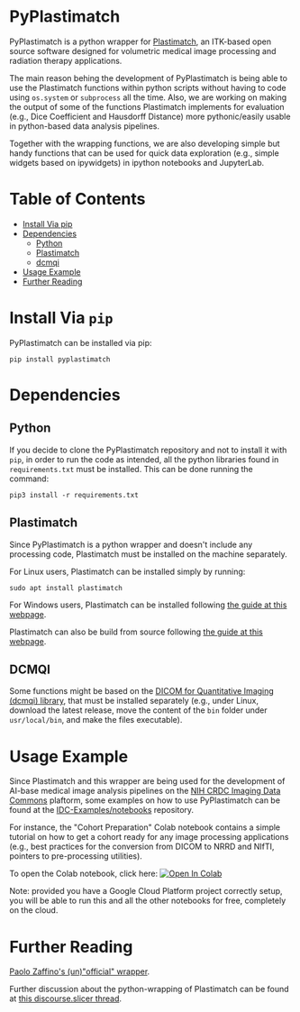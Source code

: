 # PyPlastimatch

PyPlastimatch is a python wrapper for [Plastimatch](http://plastimatch.org/), an ITK-based open source software designed for volumetric medical image processing and radiation therapy applications.

The main reason behing the development of PyPlastimatch is being able to use the Plastimatch functions within python scripts without having to code using `os.system` or `subprocess` all the time. Also, we are working on making the output of some of the functions Plastimatch implements for evaluation (e.g., Dice Coefficient and Hausdorff Distance) more pythonic/easily usable in python-based data analysis pipelines.

Together with the wrapping functions, we are also developing simple but handy functions that can be used for quick data exploration (e.g., simple widgets based on ipywidgets) in ipython notebooks and JupyterLab.

# Table of Contents
- [Install Via pip](#install-via-pip)
- [Dependencies](#dependencies)
  - [Python](#python)
  - [Plastimatch](#plastimatch)
  - [dcmqi](#dcmqi)
- [Usage Example](#usage-example)
- [Further Reading](#further-reading)


# Install Via `pip`

PyPlastimatch can be installed via pip:

```
pip install pyplastimatch
```

# Dependencies

## Python

If you decide to clone the PyPlastimatch repository and not to install it with `pip`, in order to run the code as intended, all the python libraries found in `requirements.txt` must be installed. This can be done running the command:

```
pip3 install -r requirements.txt
```

## Plastimatch

Since PyPlastimatch is a python wrapper and doesn't include any processing code, Plastimatch must be installed on the machine separately.

For Linux users, Plastimatch can be installed simply by running:

```
sudo apt install plastimatch
```

For Windows users, Plastimatch can be installed following [the guide at this webpage](http://plastimatch.org/windows_installation.html).

Plastimatch can also be build from source following [the guide at this webpage](http://plastimatch.org/building_plastimatch.html).


## DCMQI

Some functions might be based on the [DICOM for Quantitative Imaging (dcmqi) library](https://github.com/QIICR/dcmqi), that must be installed separately (e.g., under Linux, download the latest release, move the content of the `bin` folder under `usr/local/bin`, and make the files executable).


# Usage Example

Since Plastimatch and this wrapper are being used for the development of AI-base medical image analysis pipelines on the [NIH CRDC Imaging Data Commons](https://datacommons.cancer.gov/repository/imaging-data-commons) plaftorm, some examples on how to use PyPlastimatch can be found at the [IDC-Examples/notebooks](https://github.com/ImagingDataCommons/IDC-Examples/tree/master/notebooks) repository. 

For instance, the "Cohort Preparation" Colab notebook contains a simple tutorial on how to get a cohort ready for any image processing applications (e.g., best practices for the conversion from DICOM to NRRD and NIfTI, pointers to pre-processing utilities).

To open the Colab notebook, click here:  [![Open In Colab](https://colab.research.google.com/assets/colab-badge.svg)](https://colab.research.google.com/github/ImagingDataCommons/IDC-Examples/blob/master/notebooks/cohort_preparation.ipynb) 

Note: provided you have a Google Cloud Platform project correctly setup, you will be able to run this and all the other notebooks for free, completely on the cloud.

# Further Reading
[Paolo Zaffino's (un)"official" wrapper](https://gitlab.com/plastimatch/plastimatch/-/tree/master/extra/python).

Further discussion about the python-wrapping of Plastimatch can be found at [this discourse.slicer thread](https://discourse.slicer.org/t/python-wrapping-of-plastimatch/6722/10).
